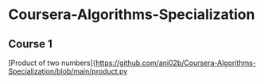 # Coursera-Algorithms-Specialization
## Course 1
[Product of two numbers]{https://github.com/ani02b/Coursera-Algorithms-Specialization/blob/main/product.py
